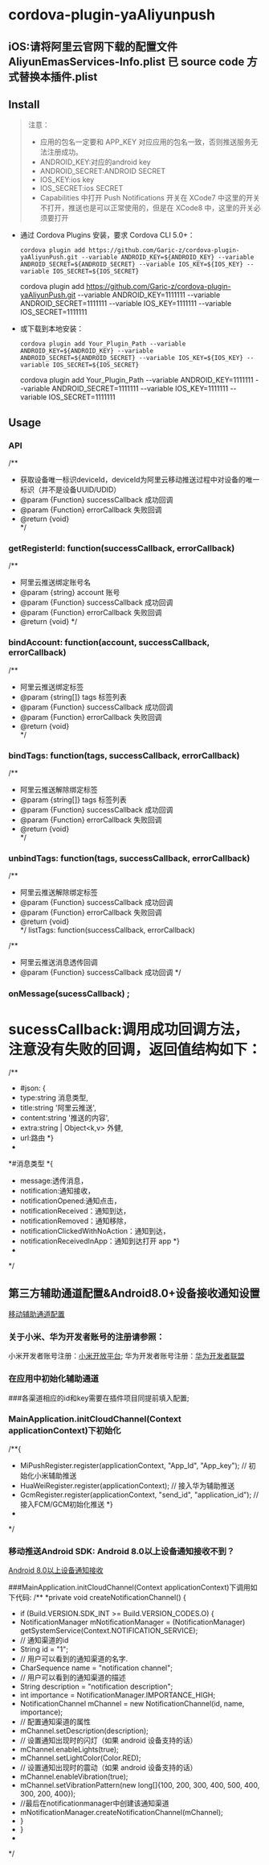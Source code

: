 # cordova-plugin-yaAliyunpush

## iOS:请将阿里云官网下载的配置文件AliyunEmasServices-Info.plist  已 source code 方式替换本插件.plist

## Install

> 注意：
> - 应用的包名一定要和 APP_KEY 对应应用的包名一致，否则推送服务无法注册成功。
> - ANDROID_KEY:对应的android key
> - ANDROID_SECRET:ANDROID SECRET
> - IOS_KEY:ios key
> - IOS_SECRET:ios SECRET
> - Capabilities 中打开 Push Notifications 开关在 XCode7 中这里的开关不打开，推送也是可以正常使用的，但是在 XCode8 中，这里的开关必须要打开

- 通过 Cordova Plugins 安装，要求 Cordova CLI 5.0+：

  ```shell
  cordova plugin add https://github.com/Garic-z/cordova-plugin-yaAliyunPush.git --variable ANDROID_KEY=${ANDROID_KEY} --variable ANDROID_SECRET=${ANDROID_SECRET} --variable IOS_KEY=${IOS_KEY} --variable IOS_SECRET=${IOS_SECRET}
  ```
  cordova plugin add https://github.com/Garic-z/cordova-plugin-yaAliyunPush.git --variable ANDROID_KEY=1111111 --variable ANDROID_SECRET=1111111 --variable IOS_KEY=1111111 --variable IOS_SECRET=1111111
  
- 或下载到本地安装：

  ```shell
  cordova plugin add Your_Plugin_Path --variable ANDROID_KEY=${ANDROID_KEY} --variable ANDROID_SECRET=${ANDROID_SECRET} --variable IOS_KEY=${IOS_KEY} --variable IOS_SECRET=${IOS_SECRET}
  ```
  cordova plugin add Your_Plugin_Path --variable ANDROID_KEY=1111111 --variable ANDROID_SECRET=1111111 --variable IOS_KEY=1111111 --variable IOS_SECRET=1111111


## Usage

### API
/**
* 获取设备唯一标识deviceId，deviceId为阿里云移动推送过程中对设备的唯一标识（并不是设备UUID/UDID）
* @param  {Function} successCallback 成功回调
* @param  {Function} errorCallback   失败回调
* @return {void}  
*/

###  getRegisterId: function(successCallback, errorCallback)

/**
  * 阿里云推送绑定账号名
  * @param  {string} account         账号
  * @param  {Function} successCallback 成功回调
  * @param  {Function} errorCallback   失败回调
  * @return {void} 
  */

###  bindAccount: function(account, successCallback, errorCallback) 

/**
  * 阿里云推送绑定标签
  * @param  {string[]} tags            标签列表
  * @param  {Function} successCallback 成功回调
  * @param  {Function} errorCallback   失败回调
  * @return {void}  
  */

###  bindTags: function(tags, successCallback, errorCallback) 

/**
  * 阿里云推送解除绑定标签
  * @param  {string[]} tags            标签列表
  * @param  {Function} successCallback 成功回调
  * @param  {Function} errorCallback   失败回调
  * @return {void}               
  */

###  unbindTags: function(tags, successCallback, errorCallback)

/**
  * 阿里云推送解除绑定标签
  * @param  {Function} successCallback 成功回调
  * @param  {Function} errorCallback   失败回调
  * @return {void}           
  */
listTags: function(successCallback, errorCallback) 


/**
  * 阿里云推送消息透传回调
  * @param  {Function} successCallback 成功回调
  */

###  onMessage(sucessCallback) ;

# sucessCallback:调用成功回调方法，注意没有失败的回调，返回值结构如下：

/**
  * #json: {
  *  type:string 消息类型,
  *  title:string '阿里云推送',
  *  content:string '推送的内容',
  *  extra:string | Object<k,v> 外健,
  *  url:路由
  *}
  *
  *#消息类型
  *{
  *  message:透传消息，
  *  notification:通知接收，
  *  notificationOpened:通知点击，
  *  notificationReceived：通知到达，
  *  notificationRemoved：通知移除，
  *  notificationClickedWithNoAction：通知到达，
  *  notificationReceivedInApp：通知到达打开 app
  *}
  *
  */

##  第三方辅助通道配置&Android8.0+设备接收通知设置

  [移动辅助通道配置](https://help.aliyun.com/document_detail/30067.html?spm=5176.doc30064.6.621.uWVKlw)
### 关于小米、华为开发者账号的注册请参照：
  小米开发者账号注册：[小米开放平台](https://dev.mi.com/console/);
  华为开发者账号注册：[华为开发者联盟](https://developer.huawei.com/consumer/cn/?spm=5176.doc30067.2.14.rPh7O7)
### 在应用中初始化辅助通道
###各渠道相应的id和key需要在插件项目同提前填入配置;
### MainApplication.initCloudChannel(Context applicationContext)下初始化
/**{
  * MiPushRegister.register(applicationContext, "App_Id", "App_key"); // 初始化小米辅助推送
  * HuaWeiRegister.register(applicationContext); // 接入华为辅助推送
  * GcmRegister.register(applicationContext, "send_id", "application_id"); // 接入FCM/GCM初始化推送
  *}
  *
  */

### 移动推送Android SDK: Android 8.0以上设备通知接收不到？

   [Android 8.0以上设备通知接收](https://help.aliyun.com/knowledge_detail/67398.html)

###MainApplication.initCloudChannel(Context applicationContext)下调用如下代码:
/**
  *private void createNotificationChannel() {
  * if (Build.VERSION.SDK_INT >= Build.VERSION_CODES.O) {
  *    NotificationManager mNotificationManager = (NotificationManager) getSystemService(Context.NOTIFICATION_SERVICE);
  *    // 通知渠道的id
  *    String id = "1";
  *    // 用户可以看到的通知渠道的名字.
  *    CharSequence name = "notification channel";
  *    // 用户可以看到的通知渠道的描述
  *    String description = "notification description";
  *    int importance = NotificationManager.IMPORTANCE_HIGH;
  *    NotificationChannel mChannel = new NotificationChannel(id, name, importance);
  *    // 配置通知渠道的属性
  *    mChannel.setDescription(description);
  *    // 设置通知出现时的闪灯（如果 android 设备支持的话）
  *    mChannel.enableLights(true);
  *    mChannel.setLightColor(Color.RED);
  *    // 设置通知出现时的震动（如果 android 设备支持的话）
  *    mChannel.enableVibration(true);
  *    mChannel.setVibrationPattern(new long[]{100, 200, 300, 400, 500, 400, 300, 200, 400});
  *    //最后在notificationmanager中创建该通知渠道
  *    mNotificationManager.createNotificationChannel(mChannel);
  *    }
  * }
  *
  */